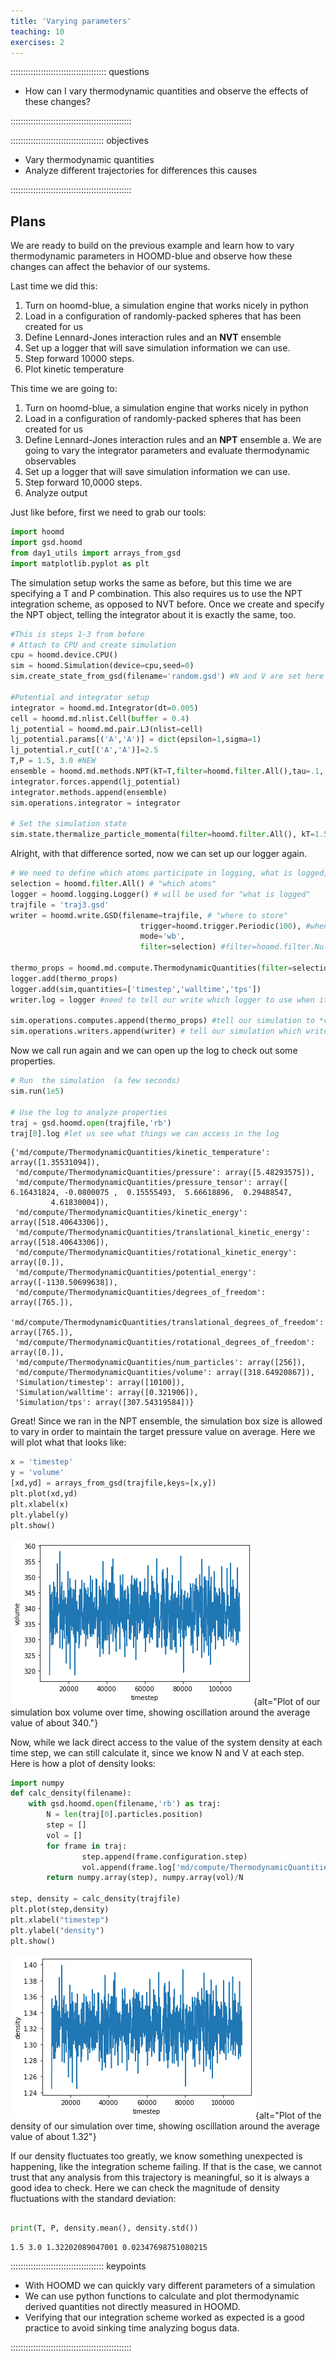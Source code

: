 ```yaml
---
title: 'Varying parameters'
teaching: 10
exercises: 2
---
```


:::::::::::::::::::::::::::::::::::::: questions 

- How can I vary thermodynamic quantities and observe the effects of these changes?

::::::::::::::::::::::::::::::::::::::::::::::::

::::::::::::::::::::::::::::::::::::: objectives

- Vary thermodynamic quantities
- Analyze different trajectories for differences this causes

::::::::::::::::::::::::::::::::::::::::::::::::

## Plans

We are ready to build on the previous example and learn how to vary thermodynamic parameters
in HOOMD-blue and observe how these changes can affect the behavior of our systems.

Last time we did this:

1. Turn on hoomd-blue, a simulation engine that works nicely in python
1. Load in a configuration of randomly-packed spheres that has been created for us
1. Define Lennard-Jones interaction rules and an **NVT** ensemble
1. Set up a logger that will save simulation information we can use.
1. Step forward 10000 steps.
1. Plot kinetic temperature

This time we are going to:

1. Turn on hoomd-blue, a simulation engine that works nicely in python
1. Load in a configuration of randomly-packed spheres that has been created for us
1. Define Lennard-Jones interaction rules and an **NPT** ensemble
    a. We are going to vary the integrator parameters and evaluate thermodynamic observables
1. Set up a logger that will save simulation information we can use.
1. Step forward 10,0000 steps.
1. Analyze output

Just like before, first we need to grab our tools:

```python
import hoomd
import gsd.hoomd
from day1_utils import arrays_from_gsd
import matplotlib.pyplot as plt
```
The simulation setup works the same as before, but this time we are specifying a T and P combination.
This also requires us to use the NPT integration scheme, as opposed to NVT before.
Once we create and specify the NPT object, telling the integrator about it is exactly the same, too.

```python
#This is steps 1-3 from before
# Attach to CPU and create simulation
cpu = hoomd.device.CPU()
sim = hoomd.Simulation(device=cpu,seed=0)
sim.create_state_from_gsd(filename='random.gsd') #N and V are set here

#Potential and integrator setup
integrator = hoomd.md.Integrator(dt=0.005)
cell = hoomd.md.nlist.Cell(buffer = 0.4)
lj_potential = hoomd.md.pair.LJ(nlist=cell)
lj_potential.params[('A','A')] = dict(epsilon=1,sigma=1)
lj_potential.r_cut[('A','A')]=2.5
T,P = 1.5, 3.0 #NEW
ensemble = hoomd.md.methods.NPT(kT=T,filter=hoomd.filter.All(),tau=.1, tauS=0.1, S=P, couple = 'xyz') #NEW
integrator.forces.append(lj_potential)
integrator.methods.append(ensemble)
sim.operations.integrator = integrator

# Set the simulation state 
sim.state.thermalize_particle_momenta(filter=hoomd.filter.All(), kT=1.5)
```

Alright, with that difference sorted, now we can set up our logger again.

```python
# We need to define which atoms participate in logging, what is logged, and where to store that info.
selection = hoomd.filter.All() # "which atoms"
logger = hoomd.logging.Logger() # will be used for "what is logged"
trajfile = 'traj3.gsd'
writer = hoomd.write.GSD(filename=trajfile, # "where to store"
                             trigger=hoomd.trigger.Periodic(100), #when to store
                             mode='wb',
                             filter=selection) #filter=hoomd.filter.Null() to only store log

thermo_props = hoomd.md.compute.ThermodynamicQuantities(filter=selection) # What to store
logger.add(thermo_props)
logger.add(sim,quantities=['timestep','walltime','tps'])
writer.log = logger #need to tell our write which logger to use when it is logging info

sim.operations.computes.append(thermo_props) #tell our simulation to *compute* the thermo properties
sim.operations.writers.append(writer) # tell our simulation which writer(s) to use
```

Now we call run again and we can open up the log to check out some properties.

```python
# Run  the simulation  (a few seconds)
sim.run(1e5)

# Use the log to analyze properties
traj = gsd.hoomd.open(trajfile,'rb')
traj[0].log #let us see what things we can access in the log
```

```
{'md/compute/ThermodynamicQuantities/kinetic_temperature': array([1.35531094]),
 'md/compute/ThermodynamicQuantities/pressure': array([5.48293575]),
 'md/compute/ThermodynamicQuantities/pressure_tensor': array([ 6.16431824, -0.0800075 ,  0.15555493,  5.66618896,  0.29488547,
         4.61830004]),
 'md/compute/ThermodynamicQuantities/kinetic_energy': array([518.40643306]),
 'md/compute/ThermodynamicQuantities/translational_kinetic_energy': array([518.40643306]),
 'md/compute/ThermodynamicQuantities/rotational_kinetic_energy': array([0.]),
 'md/compute/ThermodynamicQuantities/potential_energy': array([-1130.50699638]),
 'md/compute/ThermodynamicQuantities/degrees_of_freedom': array([765.]),
 'md/compute/ThermodynamicQuantities/translational_degrees_of_freedom': array([765.]),
 'md/compute/ThermodynamicQuantities/rotational_degrees_of_freedom': array([0.]),
 'md/compute/ThermodynamicQuantities/num_particles': array([256]),
 'md/compute/ThermodynamicQuantities/volume': array([318.64920867]),
 'Simulation/timestep': array([10100]),
 'Simulation/walltime': array([0.321906]),
 'Simulation/tps': array([307.54319584])}
```

Great! Since we ran in the NPT ensemble, the simulation box size is allowed to vary in order to maintain
the target pressure value on average. Here we will plot what that looks like:

```python
x = 'timestep'
y = 'volume'
[xd,yd] = arrays_from_gsd(trajfile,keys=[x,y])
plt.plot(xd,yd)
plt.xlabel(x)
plt.ylabel(y)
plt.show()
```

![](fig/volume_plot.png "Plot of system volume over time."){alt="Plot of our simulation box volume over time,
showing oscillation around the average value of about 340."}

Now, while we lack direct access to the value of the system density at each time step, we can still
calculate it, since we know N and V at each step. Here is how a plot of density looks:

```python
import numpy
def calc_density(filename):
    with gsd.hoomd.open(filename,'rb') as traj:
        N = len(traj[0].particles.position)
        step = []
        vol = []
        for frame in traj:
                step.append(frame.configuration.step)
                vol.append(frame.log['md/compute/ThermodynamicQuantities/volume'][0])
        return numpy.array(step), numpy.array(vol)/N 

step, density = calc_density(trajfile)
plt.plot(step,density)
plt.xlabel("timestep")
plt.ylabel("density")
plt.show()

```

![](fig/density_plot.png "Plot of system density over time."){alt="Plot of the density of our simulation
over time, showing oscillation around the average value of about 1.32"}

If our density fluctuates too greatly, we know something unexpected is happening, like the integration scheme failing.
If that is the case, we cannot trust that any analysis from this trajectory is meaningful, so it is always a good idea to check.
Here we can check the magnitude of density fluctuations with the standard deviation:

```python

print(T, P, density.mean(), density.std())

```

```
1.5 3.0 1.32202089047001 0.02347698751080215
```



::::::::::::::::::::::::::::::::::::: keypoints 

- With HOOMD we can quickly vary different parameters of a simulation
- We can use python functions to calculate and plot thermodynamic derived quantities not directly measured in HOOMD.
- Verifying that our integration scheme worked as expected is a good practice to avoid sinking time analyzing bogus data. 

::::::::::::::::::::::::::::::::::::::::::::::::

